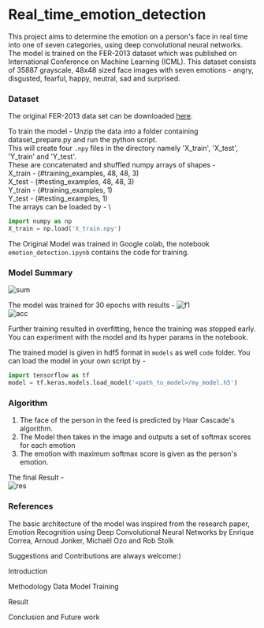 # Real_time_emotion_detection
This project aims to determine the emotion on a person's face in real time into one of seven categories, using deep convolutional neural networks. The model is trained on the FER-2013 dataset which was published on International Conference on Machine Learning (ICML). This dataset consists of 35887 grayscale, 48x48 sized face images with seven emotions - angry, disgusted, fearful, happy, neutral, sad and surprised.


### Dataset
The original FER-2013 data set can be downloaded [here](https://drive.google.com/file/d/1X60B-uR3NtqPd4oosdotpbDgy8KOfUdr/view).

To train the model - 
Unzip the data into a folder containing dataset_prepare.py and run the python script. \
This will create four ```.npy``` files in the directory namely 'X_train', 'X_test', 'Y_train' and 'Y_test'. \
These are concatenated and shuffled numpy arrays of shapes - \
X_train - (#training_examples, 48, 48, 3) \
X_test - (#testing_examples, 48, 48, 3) \
Y_train - (#training_examples, 1) \
Y_test - (#testing_examples, 1) \
The arrays can be loaded by -  \
```python
import numpy as np
X_train = np.load('X_train.npy')
```
The Original Model was trained in Google colab, the notebook ```emotion_detection.ipynb``` contains the code for training.

### Model Summary
![sum](https://github.com/Varun221/Real_time_emotion_detection/blob/master/images/model_summary.png)
 
The model was trained for 30 epochs with results - 
![f1](https://github.com/Varun221/Real_time_emotion_detection/blob/master/images/f1_score.png) \
![acc](https://github.com/Varun221/Real_time_emotion_detection/blob/master/images/accuracy.png)

Further training resulted in overfitting, hence the training was stopped early. You can experiment with the model and its hyper params in the notebook.

The trained model is given in hdf5 format in ```models``` as well ```code``` folder.
You can load the model in your own script by - 
```python
import tensorflow as tf
model = tf.keras.models.load_model('<path_to_model>/my_model.h5')
```


### Algorithm
1. The face of the person in the feed is predicted by Haar Cascade's algorithm.
2. The Model then takes in the image and outputs a set of softmax scores for each emotion
3. The emotion with maximum softmax score is given as the person's emotion.

The final Result - \
![res](https://github.com/Varun221/Real_time_emotion_detection/blob/master/images/result.png)

### References
The basic architecture of the model was inspired from the research paper, Emotion Recognition using Deep Convolutional Neural Networks by Enrique Correa, Arnoud Jonker, Michaël Ozo and Rob Stolk

Suggestions and Contributions are always welcome:)
 





Introduction

Methodology
Data
Model Training 


Result

Conclusion and Future work